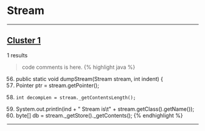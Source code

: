# Stream

***

## [Cluster 1](./1)
1 results
> code comments is here.
{% highlight java %}
56. public static void dumpStream(Stream stream, int indent) {
65.   Pointer ptr = stream.getPointer();
75.     int decompLen = stream._getContentsLength();
80.   System.out.println(ind + "  Stream is\t" + stream.getClass().getName());
82.   byte[] db = stream._getStore()._getContents();
{% endhighlight %}

***

